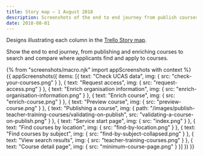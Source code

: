 ```yaml
---
title: Story map – 1 August 2018
description: Screenshots of the end to end journey from publish courses to search and compare.
date: 2018-08-01
---
```


Designs illustrating each column in the [Trello Story map](https://trello.com/b/9fCxMchD/bat-search-story-map).

Show the end to end journey, from publishing and enriching courses to search and compare where applicants find and apply to courses.

{% from "screenshots/macro.njk" import appScreenshots with context %}
{{ appScreenshots({
  items: [{
    text: "Check UCAS data",
    img: { src: "check-your-courses.png" }
  }, {
    text: "Request access",
    img: { src: "request-access.png" }
  }, {
    text: "Enrich organisation information",
    img: { src: "enrich-organisation-information.png" }
  }, {
    text: "Enrich course",
    img: { src: "enrich-course.png" }
  }, {
    text: "Preview course",
    img: { src: "preview-course.png" }
  }, {
    text: "Publishing a course",
    img: {
      path: "/images/publish-teacher-training-courses/validating-on-publish",
      src: "validating-a-course-on-publish.png"
    }
  }, {
    text: "Service start page",
    img: { src: "index.png" }
  }, {
    text: "Find courses by location",
    img: { src: "find-by-location.png" }
  }, {
    text: "Find courses by subject",
    img: { src: "find-by-subject-collapsed.png" }
  }, {
    text: "View search results",
    img: { src: "teacher-training-courses.png" }
  }, {
    text: "Course detail page",
    img: { src: "minimum-course-page.png" }
  }]
}) }}
